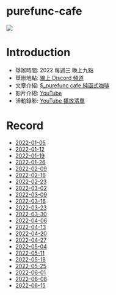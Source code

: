 # purefunc-cafe
![](https://raw.githubusercontent.com/PureFuncInc/purefunc-cafe/main/images/logo.png)

# Introduction
* 舉辦時間: 2022 每週三 晚上九點
* 舉辦地點: [線上 Discord 頻道](https://discord.gg/purfunc)
* 文章介紹: [$_purefunc cafe 純函式咖啡](https://github.com/PureFuncInc/blog-articles/blob/main/%E7%B4%94%E5%87%BD%E5%BC%8F%E5%92%96%E5%95%A1.md)
* 影片介紹: [YouTube](https://www.youtube.com/watch?v=N5GzZfXg5z0)
* 活動錄影: [YouTube 播放清單](https://youtube.com/playlist?list=PLC3hT4Z5I-O4V2g1oU-pkxp6Wr72ozhgk)

# Record
* [2022-01-05](./2022-01-05/README.md)
* [2022-01-12](./2022-01-12/README.md)
* [2022-01-19](./2022-01-19/README.md)
* [2022-01-26](./2022-01-26/README.md)
* [2022-02-09](./2022-02-09/README.md)
* [2022-02-16](./2022-02-16/README.md)
* [2022-02-23](./2022-02-23/README.md)
* [2022-03-02](./2022-03-02/README.md)
* [2022-03-09](./2022-03-09/README.md)
* [2022-03-16](./2022-03-16/README.md)
* [2022-03-23](./2022-03-23/README.md)
* [2022-03-30](./2022-03-30/README.md)
* [2022-04-06](./2022-04-06/README.md)
* [2022-04-13](./2022-04-13/README.md)
* [2022-04-20](./2022-04-20/README.md)
* [2022-04-27](./2022-04-27/README.md)
* [2022-05-04](./2022-05-04/README.md)
* [2022-05-11](./2022-05-11/README.md)
* [2022-05-18](./2022-05-18/README.md)
* [2022-05-25](./2022-05-25/README.md)
* [2022-06-01](./2022-06-01/README.md)
* [2022-06-08](./2022-06-08/README.md)
* [2022-06-15](./2022-06-15/README.md)
